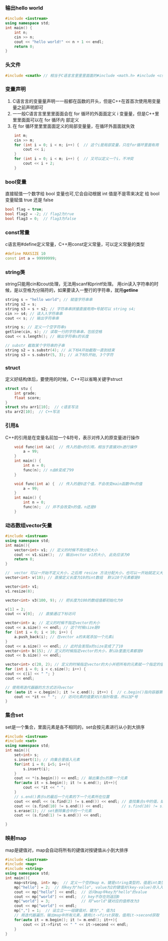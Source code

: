 
### 输出hello world
```c++
#include <iostream>
using namespace std;
int main() {
    int n;
    cin >> n;
    cout << "hello world!" << n + 1 << endl;
    return 0;
}
```

### 头文件
```c++
#include <cmath> // 相当于C语⾔言⾥里里⾯面的#include <math.h> #include <cstdio> // 相当于C语⾔言⾥里里⾯面的#include <stdio.h> #include <cctype> // 相当于C语⾔言⾥里里⾯面的#include <ctype.h> #include <cstring> // 相当于C语⾔言⾥里里⾯面的#include <string.h>
```

### 变量声明
1. C语⾔言的变量量声明⼀一般都在函数的开头，但是C++在⾸首次使⽤用变量量之前声明即可
2. ⼀一般C语⾔言⾥里里⾯面会在 for 循环的外⾯面定义 i 变量量，但是C++⾥里里⾯面可以在 for 循环内 部定义
3. 在 for 循环⾥里里⾯面定义的局部变量量，在循环外⾯面就失效
```c++
    int m;
    cin >> m;
    for (int i = 0; i < n; i++) {  // 这个i是局部变量，只在for循环⾥面有用
        cout << i;
    }
    for (int i = 0; i < m; i++) {  // 又可以定义一个i，不冲突
        cout << i + 2;
    }
```

### bool变量
直接赋值一个数字给 bool 变量也可,它会自动根据 int 值是不是零来决定 给 bool 变量赋值 true 还是 false
```c++
bool flag = true;
bool flag2 = -2; // flag2为true
bool flag3 = 0;  // flag3为false
```

### const常量
c语言用#define定义常量，C++用const定义常量，可以定义常量的类型
```c++
#define MAXSIZE 10
const int a = 99999999;
```

### string类
string只能用cin和cout处理，无法用scanf和printf处理。
用cin读入字符串的时候，是以空格为分隔符的，如果要读入一整行的字符串，就用**getline**
```c++
string s = "hello world"; // 赋值字符串串
string s2 = s;
string s3 = s + s2; // 字符串串拼接直接⽤用+号就可以 string s4;
cin >> s4; // 读⼊入字符串串
cout << s; // 输出字符串串

string s; // 定义一个空字符串s
getline(cin, s); // 读取⼀行的字符串串，包括空格 
cout << s.length(); // 输出字符串s的长度

// substr 截取某个字符串的子串
string s2 = s.substr(4); // 从下标4开始截取一直到结束
string s3 = s.substr(5, 3); // 从下标5开始, 3个字符
```

### struct
定义好结构体后，要使用的时候，C++可以省略关键字struct
```c++
struct stu {
    int grade;
    float score;
}
struct stu arr1[10];  // c语言写法
stu arr2[10];  // C++写法
```

### 引用&
C++的引用是在变量名前加一个&符号，表示对传入的原变量进行操作
```c++
    void func(int &a){  // 传入的是n的引用，相当于直接对n进行操作
        a = 99;
    }
    int main() {
        int n = 0;
        func(n); // n由0变成了99
    }

    void func(int a) {  // 传入的是0这个值，不会改变main函数中n的值
        a = 99;
    }
    int main() {
        int n = 0;
        func(n);  // 并不会改变n的值，n还是0
    }
```

### 动态数组vector矢量
```c++
#include <iostream>
using namespace std;
int main(){
    vector<int> v1; // 定义的时候不用分配大小
    cout << v1.size();  // 输出vector v1的大小, 此处应该为0
    return 0;
}

//  vector 可以一开始不定义大小，之后用 resize ⽅法分配⼤小，也可以一开始就定义⼤小，之后还可以对它插⼊删除动态改变它的⼤小~⽽而且不管在 main 函数⾥里还是在全局中定义，它都能够直接将所有 的值初始化为0(不用显式地写出来，默认就是所有的元素为0)
vector<int> v(10); // 直接定义长度为10的int数组  默认10个元素都是0

vector<int> v1;
v1.resize(8);

vector<int> v3(100, 9); // 把长度为100的数组值都初始化为9

v[1] = 2;
cout << v[0];  // 直接通过下标访问

vector<int> a; // 定义的时候不指定vector的⼤小 
cout << a.size() << endl; // 这个时候size是0 
for (int i = 0; i < 10; i++) {
    a.push_back(i); // 在vector a的末尾添加⼀个元素i 
}
cout << a.size() << endl; // 此时会发现a的size变成了了10
vector<int> b(15); // 定义的时候指定vector的⼤小，默认b⾥面元素都是0
cout << b.size() << endl;

vector<int> c(20, 2); // 定义的时候指定vector的⼤小并把所有的元素赋一个指定的值 
for (int i = 0; i < c.size(); i++) {
cout << c[i] << " "; }
cout << endl;

// 使⽤用迭代器器的⽅方式访问vector
for (auto it = c.begin(); it != c.end(); it++) {  // c.begin()指向容器第一个元素, c.end()指向容器最后一个元素的后一个位置
    cout << *it << " ";  // 访问元素的值要对it指针取值，所以加*号
}

```

### 集合set
set是一个集合，里面元素是各不相同的，set会按元素进行从小到大排序
```c++
#include <iostream>
#include <set>
using namespace std;
int main(){
    set<int> s;
    s.insert(1); // 向集合里插入元素
    for(int i = 0; i<5; i++){
        s.insert(i);
    }
    cout << *(s.begin()) << endl; // 输出集合s的第一个元素
    for(auto it = s.begin(); it != s.end(); it++){
        cout << *it << " ";
    }
    // s.end()表示s的最后一个元素的下一个元素所在位置
    cout << endl << (s.find(2) != s.end()) << endl; // 查找集合s中的值，如果结果等于s.end()表示未找到,返回0
    cout << (s.find(10) != s.end()) << endl;        // s.find(10) != s.end() 表示能找到10这个元素,返回1
    s.erase(1); // set删除集合中的一个元素
    cout << (s.find(1) != s.end()) << endl; 

}
```

### 映射map
map是键值对，map会自动将所有的键值对按键值从小到大排序
```c++
#include <iostream>
#include <map>
#include <string>
using namespace std;
int main(){
    map<string, int> mp;  // 定义⼀个空的map m，键是string类型的，值是int类型
    mp["hello"] = 2;  // 将key为"hello", value为2的键值对(key-value)存⼊入map中
    cout << mp["hello"] << endl;  // 访问map中key为"hello"的value
    cout << mp["world"] << endl;  // key不存在则返回0
    mp["world"] = 3;              // 将"world"键对应的值修改为3
    cout << mp["world"] << endl;
    mp[","] = 1;  // 设⽴立⼀一组键值对，键为"," 值为1
    // 用迭代器遍历，输出map中所有元素，建用it->first获取，值用it->second获取
    for(auto it = m.begin(); it != m.end(); it++){
        cout << it->first << " " << it->second << endl;
    }
}

```
